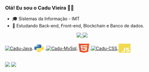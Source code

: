 ### Olá! Eu sou o Cadu Vieira 🙋‍♂️

- 🎓 Sistemas da Informação - IMT
- 📘 Estudando Back-end, Front-end, Blockchain e Banco de dados.

<div align="center">
  <a href="https://github.com/caduz28">
  <img height="180em" src="https://github-readme-stats.vercel.app/api?username=caduz28&show_icons=false&theme=dark&include_all_commits=true&count_private=true"/>
  <img height="180em" src="https://github-readme-stats.vercel.app/api/top-langs/?username=caduz28&layout=compact&langs_count=7&theme=dark"/>
</div>
<div style="display: inline_block"><br>

   <img  align="center" alt="Cadu-Java" height="30" width="40" src="https://cdn.jsdelivr.net/gh/devicons/devicon/icons/java/java-original.svg">         
   <img align="center" alt="Cadu-Python" height="30" width="40" src="https://raw.githubusercontent.com/devicons/devicon/master/icons/python/python-original.svg">
   <img  align="center" alt="Cadu-MySql" height="30" width="40" src="https://cdn.jsdelivr.net/gh/devicons/devicon/icons/mysql/mysql-plain.svg">
   <img align="center" alt="Cadu-HTML" height="30" width="40" src="https://raw.githubusercontent.com/devicons/devicon/master/icons/html5/html5-original.svg">
   <img align="center" alt="Cadu-CSS" height="30" width="40" src="https://cdn.jsdelivr.net/gh/devicons/devicon/icons/css3/css3-original.svg">       
   <img align="center" alt="Cadu-Js" height="30" width="40" src="https://raw.githubusercontent.com/devicons/devicon/master/icons/javascript/javascript-plain.svg">
</div>

  
  ##
  
  <div>
  <a href = "mailto:cadudcv@gmail.com"><img src="https://img.shields.io/badge/Gmail-D14836?style=for-the-badge&logo=gmail&logoColor=white" target="_blank"></a>
  <a href="https://www.linkedin.com/in/carlos-eduardo-dias-de-camargo-vieira-b0a911209/" target="_blank"><img src="https://img.shields.io/badge/-LinkedIn-%230077B5?style=for-the-badge&logo=linkedin&logoColor=white" target="_blank"></a> 
    
 </div>
